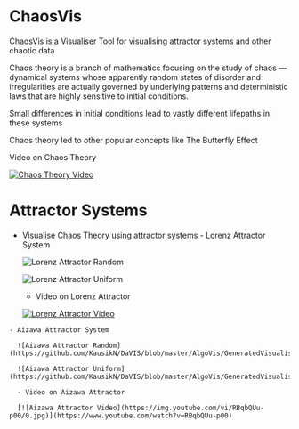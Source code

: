 # ChaosVis
 ChaosVis is a Visualiser Tool for visualising attractor systems and other chaotic data
 
 Chaos theory is a branch of mathematics focusing on the study of chaos — dynamical systems whose apparently random states of disorder and irregularities are actually governed by underlying patterns and deterministic laws that are highly sensitive to initial conditions.

 Small differences in initial conditions lead to vastly different lifepaths in these systems

 Chaos theory led to other popular concepts like The Butterfly Effect

 Video on Chaos Theory
   
 [![Chaos Theory Video](https://img.youtube.com/vi/fDek6cYijxI/0.jpg)](https://www.youtube.com/watch?v=fDek6cYijxI)

# Attractor Systems
   - Visualise Chaos Theory using attractor systems
    - Lorenz Attractor System

      ![Lorenz Attractor Random](https://github.com/KausikN/DaVIS/blob/master/AlgoVis/GeneratedVisualisations/LorenzAttractor_Random.gif)

      ![Lorenz Attractor Uniform](https://github.com/KausikN/DaVIS/blob/master/AlgoVis/GeneratedVisualisations/LorenzAttractor_Uniform.gif)

      - Video on Lorenz Attractor
   
      [![Lorenz Attractor Video](https://img.youtube.com/vi/VjP90rwpBwU/0.jpg)](https://www.youtube.com/watch?v=VjP90rwpBwU)

    - Aizawa Attractor System

      ![Aizawa Attractor Random](https://github.com/KausikN/DaVIS/blob/master/AlgoVis/GeneratedVisualisations/AizawaAttractor_Random.gif)

      ![Aizawa Attractor Uniform](https://github.com/KausikN/DaVIS/blob/master/AlgoVis/GeneratedVisualisations/AizawaAttractor_Uniform.gif)
   
      - Video on Aizawa Attractor
   
      [![Aizawa Attractor Video](https://img.youtube.com/vi/RBqbQUu-p00/0.jpg)](https://www.youtube.com/watch?v=RBqbQUu-p00)